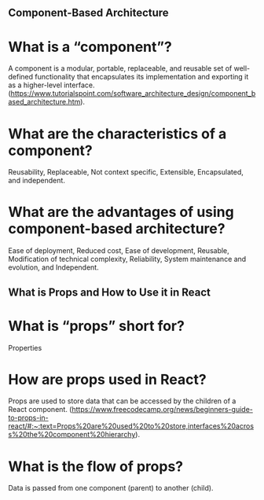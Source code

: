## Component-Based Architecture ##

# What is a “component”? #
A component is a modular, portable, replaceable, and reusable set of well-defined functionality that encapsulates its implementation and exporting it as a higher-level interface.
(<https://www.tutorialspoint.com/software_architecture_design/component_based_architecture.htm>).

# What are the characteristics of a component? #
Reusability, Replaceable, Not context specific, Extensible, Encapsulated, and independent.

# What are the advantages of using component-based architecture? #
Ease of deployment, Reduced cost, Ease of development, Reusable, Modification of technical complexity, Reliability, System maintenance and evolution, and Independent.

## What is Props and How to Use it in React ##

# What is “props” short for? #
Properties

# How are props used in React? #
Props are used to store data that can be accessed by the children of a React component.
(<https://www.freecodecamp.org/news/beginners-guide-to-props-in-react/#:~:text=Props%20are%20used%20to%20store,interfaces%20across%20the%20component%20hierarchy>).

# What is the flow of props? #
Data is passed from one component (parent) to another (child).
